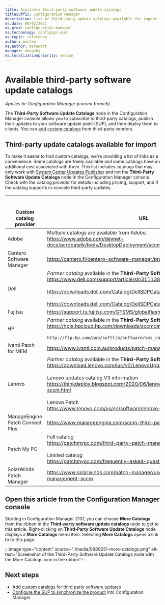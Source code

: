 ```yaml
---
title: Available third-party software update catalogs
titleSuffix: Configuration Manager
description: List of third-party update catalogs available for import into Configuration Manager
ms.date: 08/02/2021
ms.prod: configuration-manager
ms.technology: configmgr-sum
ms.topic: reference
author: mestew
ms.author: mstewart
manager: dougeby
ms.localizationpriority: medium
---
```


# Available third-party software update catalogs

*Applies to: Configuration Manager (current branch)*

The **Third-Party Software Update Catalogs** node in the Configuration Manager console allows you to subscribe to third-party catalogs, publish their updates to your software update point (SUP), and then deploy them to clients. You can [add custom catalogs](third-party-software-updates.md#add-a-custom-catalog) from third-party vendors. 

## Third-party update catalogs available for import
<!--9989251-->
To make it easier to find custom catalogs, we're providing a list of links as a convenience. Some catalogs are freely available and some catalogs have an additional cost associated with them. This list includes catalogs that may only work with [System Center Updates Publisher](../tools/updates-publisher.md) and not the **Third-Party Software Update Catalogs** node in the Configuration Manager console. Check with the catalog provider for details including pricing, support, and if the catalog supports in-console third-party updates.

|</br></br>Custom catalog provider|</br></br> URL|
|--|--|
|Adobe | Multiple catalogs are available from Adobe. </br>  https://www.adobe.com/devnet-docs/acrobatetk/tools/DesktopDeployment/sccm.html |
|Centero Software Manager| https://centero.fi/centero-software-manager/product-editions/#csm-for-mecm |
|Dell| *Partner catalog* available in the **Third-Party Software Update Catalogs** node </br> https://www.dell.com/support/article/sln311138/ </br></br> https://downloads.dell.com/Catalog/DellSDPCatalogPC.cab </br></br>https://downloads.dell.com/Catalog/DellSDPCatalog.cab |
|Fujitsu| https://support.ts.fujitsu.com/GFSMS/globalflash/FJSVUMCatalogForSCCM.cab |
|HP| *Partner catalog* available in the **Third-Party Software Update Catalogs** node <br> https://hpia.hpcloud.hp.com/downloads/sccmcatalog/HpCatalogForSms.latest.cab</br></br> `http://ftp.hp.com/pub/softlib/software/sms_catalog/HpCatalogForSms.latest.cab` |
|Ivanti Patch for MEM | https://www.ivanti.com.au/products/patch-management-for-mem |
|Lenovo | *Partner catalog* available in the **Third-Party Software Update Catalogs** node </br> https://download.lenovo.com/luc/v2/LenovoUpdatesCatalog2v2.cab </br></br> Lenovo updates catalog V3 information </br> https://thinkdeploy.blogspot.com/2020/06/lenovo-updates-catalog-v3-for-sccm.html </br></br> Lenovo Patch </br> https://www.lenovo.com/us/en/software/lenovo-patch-sccm |
|ManageEngine Patch Connect Plus| https://www.manageengine.com/sccm-third-party-patch-management |
|Patch My PC| Full catalog </br> https://patchmypc.com/third-party-patch-management-for-sccm-and-intune </br></br> Limited catalog </br> https://patchmypc.com/frequently-asked-questions#trial-catalog |
|SolarWinds Patch Manager| https://www.solarwinds.com/patch-manager/use-cases/third-party-patch-management-sccm |

## Open this article from the Configuration Manager console
<!--9989251-->
Starting in Configuration Manager 2107, you can  choose **More Catalogs** from the ribbon in the **Third-party software update catalogs** node to get to this article. Right-clicking on **Third-Party Software Update Catalogs** node displays a **More Catalogs** menu item.  Selecting **More Catalogs** opens a link to to this page.  

:::image type="content" source="./media/9989251-more-catalogs.png" alt-text="Screenshot of the Third-Party Software Update Catalogs node with the More Catalogs icon in the ribbon":::

## Next steps

- [Add custom catalogs for third party software updates](third-party-software-updates.md#add-a-custom-catalog)
- [Configure the SUP to synchronize the product](../get-started/configure-classifications-and-products.md#to-configure-classifications-and-products-to-synchronize) into Configuration Manager
